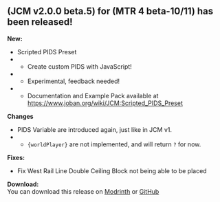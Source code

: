## (JCM v2.0.0 beta.5) for (MTR 4 beta-10/11) has been released!

**New:**
- Scripted PIDS Preset
- - Create custom PIDS with JavaScript!
- - Experimental, feedback needed!
- - Documentation and Example Pack available at https://www.joban.org/wiki/JCM:Scripted_PIDS_Preset

**Changes**
- PIDS Variable are introduced again, just like in JCM v1.
- - `{worldPlayer}` are not implemented, and will return `?` for now.

**Fixes:**
- Fix West Rail Line Double Ceiling Block not being able to be placed

**Download:**  
You can download this release on [Modrinth](https://modrinth.com/mod/jcm) or [GitHub](https://github.com/DistrictOfJoban/Joban-Client-Mod/releases)
